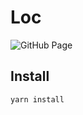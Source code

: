 # Loc
![GitHub Page](https://github.com/LocTran016/loctran016.github.io/workflows/GitHub%20Page/badge.svg)

## Install

<code lang="bash">yarn install</code>